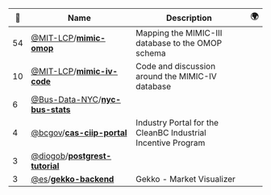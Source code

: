 |:star2: | Name | Description | 🌍|
|---|---|---|---|
|54|[@MIT-LCP](https://github.com/MIT-LCP)/[**mimic-omop**](https://github.com/MIT-LCP/mimic-omop)|Mapping the MIMIC-III database to the OMOP schema||
|10|[@MIT-LCP](https://github.com/MIT-LCP)/[**mimic-iv-code**](https://github.com/MIT-LCP/mimic-iv-code)|Code and discussion around the MIMIC-IV database||
|6|[@Bus-Data-NYC](https://github.com/Bus-Data-NYC)/[**nyc-bus-stats**](https://github.com/Bus-Data-NYC/nyc-bus-stats)|||
|4|[@bcgov](https://github.com/bcgov)/[**cas-ciip-portal**](https://github.com/bcgov/cas-ciip-portal)|Industry Portal for the CleanBC Industrial Incentive Program||
|3|[@diogob](https://github.com/diogob)/[**postgrest-tutorial**](https://github.com/diogob/postgrest-tutorial)|||
|3|[@es](https://github.com/es)/[**gekko-backend**](https://github.com/es/gekko-backend)|Gekko - Market Visualizer||

